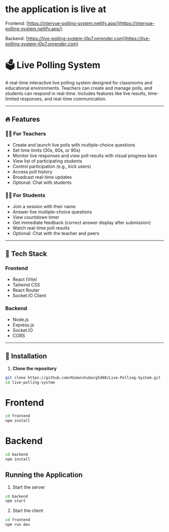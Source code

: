 # the application is live at
  Frontend: [https://intervue-polling-system.netlify.app/](https://intervue-polling-system.netlify.app/)  

  Backend: [https://live-polling-system-i0p7.onrender.com](https://live-polling-system-i0p7.onrender.com)

# 🗳️ Live Polling System

A real-time interactive live polling system designed for classrooms and educational environments. Teachers can create and manage polls, and students can respond in real-time. Includes features like live results, time-limited responses, and real-time communication.

---

## 🔥 Features

### 👩‍🏫 For Teachers
- Create and launch live polls with multiple-choice questions
- Set time limits (30s, 60s, or 90s)
- Monitor live responses and view poll results with visual progress bars
- View list of participating students
- Control participation (e.g., kick users)
- Access poll history
- Broadcast real-time updates
- Optional: Chat with students

### 👨‍🎓 For Students
- Join a session with their name
- Answer live multiple-choice questions
- View countdown timer
- Get immediate feedback (correct answer display after submission)
- Watch real-time poll results
- Optional: Chat with the teacher and peers

---

## 🧰 Tech Stack

### Frontend
- React (Vite)
- Tailwind CSS
- React Router
- Socket.IO Client

### Backend
- Node.js
- Express.js
- Socket.IO
- CORS

---

## 🚀 Installation

1. **Clone the repository**
```bash
git clone https://github.com/HimanshuGarg5480/Live-Polling-System.git
cd live-polling-system
```
# Frontend
```bash
cd frontend
npm install
```
# Backend
```bash
cd backend
npm install
```

## Running the Application

1. Start the server
```bash
cd backend
npm start
```

2. Start the client
```bash
cd frontend
npm run dev
```
